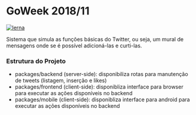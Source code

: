 # GoWeek 2018/11

[![lerna](https://img.shields.io/badge/maintained%20with-lerna-cc00ff.svg)](https://lernajs.io/)

Sistema que simula as funções básicas do Twitter, ou seja, um mural de mensagens onde se é possível adicioná-las e curti-las.

### Estrutura do Projeto

- packages/backend (server-side): disponibiliza rotas para manutenção de tweets (listagem, inserção e likes)
- packages/frontend (client-side): disponibliza interface para browser para executar as ações disponíveis no backend
- packages/mobile (client-side): disponibliza interface para android para executar as ações disponíveis no backend
